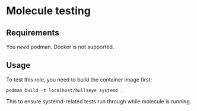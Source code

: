 # Molecule testing

## Requirements

You *need* podman. Docker is not supported.

## Usage

To test this role, you need to build the container image first:

`podman build -t localhost/bullseye_systemd .`

This to ensure systemd-related tests run through while molecule is running.
